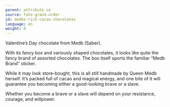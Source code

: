 ```yaml
---
parent: attribute.ce
source: fate-grand-order
id: medbs-rich-cacao-chocolates
language: en
weight: 0
---
```


Valentine’s Day chocolate from Medb (Saber).

With its fancy box and variously shaped chocolates, it looks like quite the fancy brand of assorted chocolates. The box itself sports the familiar “Medb Brand” sticker.

While it may look store-bought, this is all still handmade by Queen Medb herself. It’s packed full of cacao and magical energy, and one bite of it will guarantee you becoming either a good-looking brave or a slave.

Whether you become a brave or a slave will depend on your resistance, courage, and willpower.

